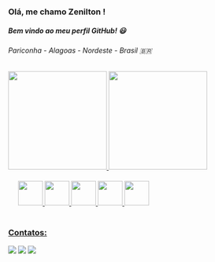 ### Olá, me chamo Zenilton !  
##### Bem vindo ao meu perfil GitHub! 😃
###### Pariconha - Alagoas - Nordeste - Brasil 🇧🇷

<div>
<a href="https://github.com/zeniltom">
<img height="200em" src="https://github-readme-stats.vercel.app/api/top-langs/?username=zeniltom&layout=compact&langs_count=7&theme=dracula"/>
<img height="200em" src="https://github-readme-stats.vercel.app/api?username=zeniltom&show_icons=true&theme=dracula&include_all_commits=true&count_private=true"/>
</div>

<div style="padding: 20px">
<img src="https://cdn.jsdelivr.net/gh/devicons/devicon/icons/java/java-original.svg" width="50" height="50" />
<img src="https://cdn.jsdelivr.net/gh/devicons/devicon/icons/spring/spring-original.svg" width="50" height="50" />
<img src="https://cdn.jsdelivr.net/gh/devicons/devicon/icons/angularjs/angularjs-original.svg" width="50" height="50" />
<img src="https://cdn.jsdelivr.net/gh/devicons/devicon/icons/mysql/mysql-original.svg" width="50" height="50" />
<img src="https://cdn.jsdelivr.net/gh/devicons/devicon/icons/android/android-original.svg" width="50" height="50" />
</div>  
  
### Contatos:

<div>
<a href="https://www.instagram.com/zenilton_sa" target="_blank"><img src="https://img.shields.io/badge/-Instagram-%23E4405F?style=for-the-badge&logo=instagram&logoColor=white" target="_blank"></a>
<a href = "mailto:zenilton.dev@gmail.com"><img src="https://img.shields.io/badge/Gmail-D14836?style=for-the-badge&logo=gmail&logoColor=white" target="_blank"></a>
<a href="https://www.linkedin.com/in/zenilton-s%C3%A1-68b1637b/" target="_blank"><img src="https://img.shields.io/badge/-LinkedIn-%230077B5?style=for-the-badge&logo=linkedin&logoColor=white" target="_blank"></a>   
</div>
